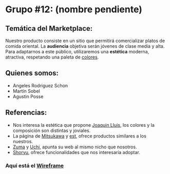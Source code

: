# Grupo #12: (nombre pendiente)

## Temática del Marketplace:
Nuestro producto consiste en un sitio que permitirá comercializar platos de comida oriental. La **audiencia** objetiva serán jóvenes de clase media y alta. Para adaptarnos a este público, utilizaremos una **estética** moderna, atractiva, respetando una paleta de [colores](https://coolors.co/f4d8cd-edb183-2e282a-f15152-bdf7b7).

## Quienes somos:
- Angeles Rodriguez Schon
- Martín Sobel
- Agustin Posse

## Referencias:
- Nos interesa la estética que propone [Joaquin Lluis](https://www.instagram.com/joaquinlluis/?hl=es-la), los colores y la composición son distintas y joviales.
- La página de [Mitsukawa](http://sushi-mitsukawa.jp/) y [est](https://www.est-restaurant.de/language/de/gallery/), ofrece productos similares a los nuestros.
- [Zuma](https://zumarestaurant.com) y [Uchi](http://uchihackney.com/), apunta su web al mismo nicho que nosotros.
- [Shoryu](https://shoryuramen.com), ofrece funcionalidades que nos interesaría adoptar.

### Aquí está el [Wireframe](https://www.figma.com/file/pqUZxQZuOz3DlQn6QOZH6R/Sushi-E-commerce-Webpage?node-id=0%3A1)
